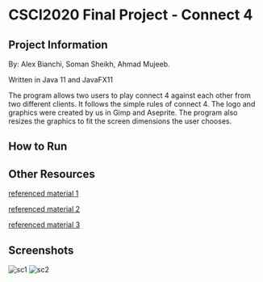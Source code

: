 # CSCI2020 Final Project - Connect 4

## Project Information
By: Alex Bianchi, Soman Sheikh, Ahmad Mujeeb.

Written in Java 11 and JavaFX11

The program allows two users to play connect 4 against each other from two different clients. It follows the simple rules of connect 4. The logo and graphics were created by us in Gimp and Aseprite. The program also resizes the graphics to fit the screen dimensions the user chooses.  

## How to Run


## Other Resources
[referenced material 1](https://stackoverflow.com/questions/1842734/how-to-asynchronously-call-a-method-in-java)

[referenced material 2](https://gyawaliamit.medium.com/multi-client-chat-server-using-sockets-and-threads-in-java-2d0b64cad4a7)

[referenced material 3](https://stackoverflow.com/questions/32770321/connect-4-check-for-a-win-algorithm)

## Screenshots 
![sc1](https://user-images.githubusercontent.com/55216478/114636622-701de680-9c95-11eb-93a9-2b7323cc2dce.PNG)
![sc2](https://user-images.githubusercontent.com/55216478/114636630-72804080-9c95-11eb-809f-4141ead38628.PNG)

